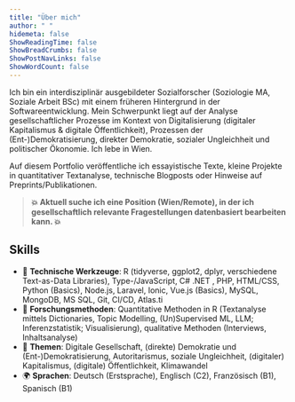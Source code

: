 ```yaml
---
title: "Über mich"
author: " "
hidemeta: false
ShowReadingTime: false
ShowBreadCrumbs: false
ShowPostNavLinks: false
ShowWordCount: false
---
```


Ich bin ein interdisziplinär ausgebildeter Sozialforscher (Soziologie MA, Soziale Arbeit BSc) mit einem früheren Hintergrund in der Softwareentwicklung. Mein Schwerpunkt liegt auf der Analyse gesellschaftlicher Prozesse im 
Kontext von Digitalisierung (digitaler Kapitalismus & digitale Öffentlichkeit), Prozessen der (Ent-)Demokratisierung, direkter Demokratie, sozialer Ungleichheit und politischer Ökonomie. Ich lebe in Wien.

<!--Durch mein Studium der Sozialen Arbeit (BSc) und Soziologie (MA), einer Ausbildung als Softwareentwickler sowie meiner Praxiserfahrung in unterschiedlichen Bereichen der Sozialen Arbeit (ca. 8 Jahre), der Softwareentwicklung (ca. 9 Jahre) und als soziologischer Hilfsassistent an der Uni (2 Jahre), 
bringe ich fundiertes Feldverständnis und ein breites Wissens- und Erfahrungsspektrum mit.-->

Auf diesem Portfolio veröffentliche ich essayistische Texte, kleine Projekte in quantitativer Textanalyse, technische Blogposts oder Hinweise auf Preprints/Publikationen.

> **:boom: Aktuell suche ich eine Position (Wien/Remote), in der ich gesellschaftlich relevante Fragestellungen datenbasiert bearbeiten kann. :boom:**


## Skills

- 🧰 **Technische Werkzeuge**: R (tidyverse, ggplot2, dplyr, verschiedene Text-as-Data Libraries), Type-/JavaScript, C# .NET , PHP, HTML/CSS, Python (Basics), Node.js, Laravel, Ionic, Vue.js (Basics), MySQL, MongoDB, MS SQL, Git, CI/CD, Atlas.ti
- 🧰 **Forschungsmethoden**: Quantitative Methoden in R (Textanalyse mittels Dictionaries, Topic Modelling, (Un)Supervised ML, LLM; Inferenzstatistik; Visualisierung), qualitative Methoden (Interviews, Inhaltsanalyse)
- 💬 **Themen**: Digitale Gesellschaft, (direkte) Demokratie und (Ent-)Demokratisierung, Autoritarismus, soziale Ungleichheit, (digitaler) Kapitalismus, (digitale) Öffentlichkeit, Klimawandel
- 🌍 **Sprachen**: Deutsch (Erstsprache), Englisch (C2), Französisch (B1), Spanisch (B1)
